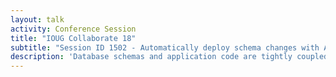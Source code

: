 ```yaml
---
layout: talk
activity: Conference Session
title: "IOUG Collaborate 18"
subtitle: "Session ID 1502 - Automatically deploy schema changes with Ansible and Liquibase"
description: 'Database schemas and application code are tightly coupled together, but often maintained and deployed separately.  The opensource project Liquibase helps you manage your schema changes by writing simple JSON or YAML documents.  Liquibase makes it easy to deploy to different flavors of databases and roll changes back and forward.  Ansible is an opensource automation tool, that enables you to define and run tasks on a set of remote targets.  Like Liquibase changelogs, Ansible playbooks are JSON or YAML documents.  Both two tools together enable you to effectively version control your database schema changes and deploy them to multiple hosts at the same time.  Agile and DevOps working hand in hand.  This talk introduces Liquibase and ansible and demonstrates how to use them together.'
---
```

